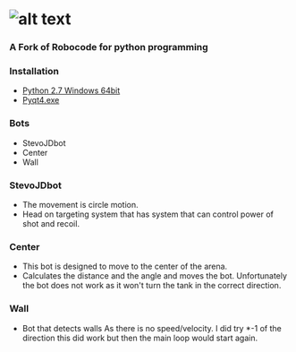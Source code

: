 ![alt text](https://github.com/turkishviking/Python-Robocode/blob/master/Python-Robocode/robotImages/robotTitre.png?raw=true "Python-Robocode")
===============
 


### A Fork of Robocode for python programming


### Installation
* [Python 2.7 Windows 64bit](https://www.python.org/ftp/python/2.7.16/python2716.chm)
* [Pyqt4.exe](https://netcologne.dl.sourceforge.net/project/pyqt/PyQt4/PyQt-4.11.4/PyQt4-4.11.4-gpl-Py2.7-Qt4.8.7-x64.exe)
 

### Bots
 - StevoJDbot
 - Center
 - Wall


### StevoJDbot
 - The movement is circle motion.
 - Head on targeting system that has system that can control power of shot and recoil.
 
 
### Center
 - This bot is designed to move to the center of the arena.
 - Calculates the distance and the angle and moves the bot.
Unfortunately the bot does not work as it won't turn the tank in the correct direction.

### Wall
 - Bot that detects walls 
 As there is no speed/velocity. 
 I did try *-1 of the direction this did work but then the main loop would start again.